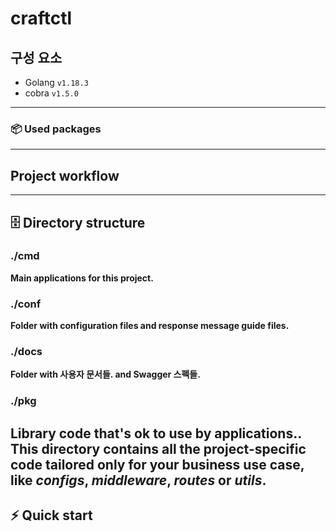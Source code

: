 # craftctl

## 구성 요소
- Golang `v1.18.3`
- cobra `v1.5.0`
-----
### 📦 Used packages

-----
## Project workflow 

-----
## 🗄 Directory structure
### ./cmd
**Main applications for this project.**

### ./conf
**Folder with configuration files and response message guide files.**

### ./docs
**Folder with 사용자 문서들. and Swagger 스펙들.**

### ./pkg
**Library code that's ok to use by applications.**. This directory contains all the project-specific code tailored only for your business use case, like _configs_, _middleware_, _routes_ or _utils_.
-----
## ⚡️ Quick start







